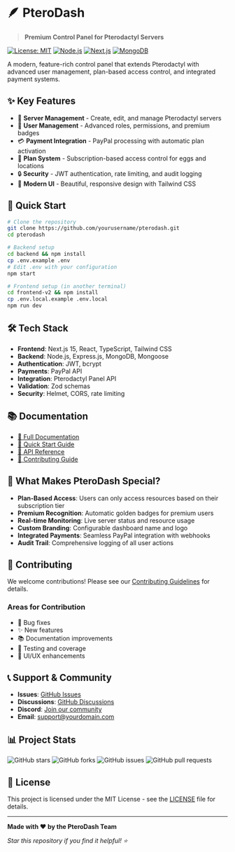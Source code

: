 # 🪶 PteroDash

> **Premium Control Panel for Pterodactyl Servers**

[![License: MIT](https://img.shields.io/badge/License-MIT-yellow.svg)](https://opensource.org/licenses/MIT)
[![Node.js](https://img.shields.io/badge/Node.js-18+-green.svg)](https://nodejs.org/)
[![Next.js](https://img.shields.io/badge/Next.js-15-black.svg)](https://nextjs.org/)
[![MongoDB](https://img.shields.io/badge/MongoDB-5+-green.svg)](https://www.mongodb.com/)

A modern, feature-rich control panel that extends Pterodactyl with advanced user management, plan-based access control, and integrated payment systems.

## ✨ Key Features

- 🚀 **Server Management** - Create, edit, and manage Pterodactyl servers
- 👥 **User Management** - Advanced roles, permissions, and premium badges
- 💳 **Payment Integration** - PayPal processing with automatic plan activation
- 🎯 **Plan System** - Subscription-based access control for eggs and locations
- 🔒 **Security** - JWT authentication, rate limiting, and audit logging
- 🎨 **Modern UI** - Beautiful, responsive design with Tailwind CSS

## 🚀 Quick Start

```bash
# Clone the repository
git clone https://github.com/yourusername/pterodash.git
cd pterodash

# Backend setup
cd backend && npm install
cp .env.example .env
# Edit .env with your configuration
npm start

# Frontend setup (in another terminal)
cd frontend-v2 && npm install
cp .env.local.example .env.local
npm run dev
```

## 🛠️ Tech Stack

- **Frontend**: Next.js 15, React, TypeScript, Tailwind CSS
- **Backend**: Node.js, Express.js, MongoDB, Mongoose
- **Authentication**: JWT, bcrypt
- **Payments**: PayPal API
- **Integration**: Pterodactyl Panel API
- **Validation**: Zod schemas
- **Security**: Helmet, CORS, rate limiting

## 📚 Documentation

- [📖 Full Documentation](https://github.com/yourusername/pterodash/wiki)
- [🚀 Quick Start Guide](https://github.com/yourusername/pterodash#quick-start)
- [🔌 API Reference](https://github.com/yourusername/pterodash#api-endpoints)
- [🤝 Contributing Guide](https://github.com/yourusername/pterodash/blob/main/CONTRIBUTING.md)

## 🌟 What Makes PteroDash Special?

- **Plan-Based Access**: Users can only access resources based on their subscription tier
- **Premium Recognition**: Automatic golden badges for premium users
- **Real-time Monitoring**: Live server status and resource usage
- **Custom Branding**: Configurable dashboard name and logo
- **Integrated Payments**: Seamless PayPal integration with webhooks
- **Audit Trail**: Comprehensive logging of all user actions

## 🤝 Contributing

We welcome contributions! Please see our [Contributing Guidelines](https://github.com/yourusername/pterodash/blob/main/CONTRIBUTING.md) for details.

### Areas for Contribution
- 🐛 Bug fixes
- ✨ New features
- 📚 Documentation improvements
- 🧪 Testing and coverage
- 🎨 UI/UX enhancements

## 📞 Support & Community

- **Issues**: [GitHub Issues](https://github.com/yourusername/pterodash/issues)
- **Discussions**: [GitHub Discussions](https://github.com/yourusername/pterodash/discussions)
- **Discord**: [Join our community](https://discord.gg/your-invite)
- **Email**: support@yourdomain.com

## 📊 Project Stats

![GitHub stars](https://img.shields.io/github/stars/yourusername/pterodash?style=social)
![GitHub forks](https://img.shields.io/github/forks/yourusername/pterodash?style=social)
![GitHub issues](https://img.shields.io/github/issues/yourusername/pterodash)
![GitHub pull requests](https://img.shields.io/github/issues-pr/yourusername/pterodash)

## 📝 License

This project is licensed under the MIT License - see the [LICENSE](https://github.com/yourusername/pterodash/blob/main/LICENSE) file for details.

---

**Made with ❤️ by the PteroDash Team**

*Star this repository if you find it helpful! ⭐*
